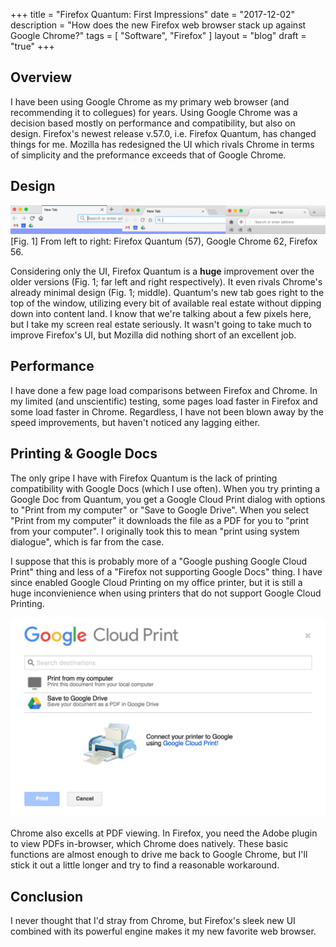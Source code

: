 +++
title = "Firefox Quantum: First Impressions"
date = "2017-12-02"
description = "How does the new Firefox web browser stack up against Google Chrome?"
tags = [ "Software", "Firefox" ]
layout = "blog"
draft = "true"
+++

## Overview

I have been using Google Chrome as my primary web browser (and recommending it to collegues) for years. Using Google Chrome was a decision based mostly on performance and compatibility, but also on design. Firefox's newest release v.57.0, i.e. Firefox Quantum, has changed things for me. Mozilla has redesigned the UI which rivals Chrome in terms of simplicity and the preformance exceeds that of Google Chrome.

## Design

<img src="/images/blog/firefox-quantum/tab3.png">
[Fig. 1] From left to right: Firefox Quantum (57), Google Chrome 62, Firefox 56.

Considering only the UI, Firefox Quantum is a **huge** improvement over the older versions (Fig. 1; far left and right respectively). It even rivals Chrome's already minimal design (Fig. 1; middle). Quantum's new tab goes right to the top of the window, utilizing every bit of available real estate without dipping down into content land. I know that we're talking about a few pixels here, but I take my screen real estate seriously. It wasn't going to take much to improve Firefox's UI, but Mozilla did nothing short of an excellent job.

## Performance

I have done a few page load comparisons between Firefox and Chrome. In my limited (and unscientific) testing, some pages load faster in Firefox and some load faster in Chrome. Regardless, I have not been blown away by the speed improvements, but haven't noticed any lagging either.

## Printing & Google Docs

The only gripe I have with Firefox Quantum is the lack of printing compatibility with Google Docs (which I use often). When you try printing a Google Doc from Quantum, you get a Google Cloud Print dialog with options to "Print from my computer" or "Save to Google Drive". When you select "Print from my computer" it downloads the file as a PDF for you to "print from your computer". I originally took this to mean "print using system dialogue", which is far from the case.

I suppose that this is probably more of a "Google pushing Google Cloud Print" thing and less of a "Firefox not supporting Google Docs" thing. I have since enabled Google Cloud Printing on my office printer, but it is still a huge inconvienience when using printers that do not support Google Cloud Printing.

<img src="/images/blog/firefox-quantum/google-cloud-print.png">

Chrome also excells at PDF viewing. In Firefox, you need the Adobe plugin to view PDFs in-browser, which Chrome does natively. These basic functions are almost enough to drive me back to Google Chrome, but I'll stick it out a little longer and try to find a reasonable workaround.


## Conclusion

I never thought that I'd stray from Chrome, but Firefox's sleek new UI combined with its powerful engine makes it my new favorite web browser. 
